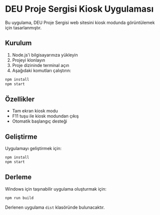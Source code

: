 # DEU Proje Sergisi Kiosk Uygulaması

Bu uygulama, DEU Proje Sergisi web sitesini kiosk modunda görüntülemek için tasarlanmıştır.

## Kurulum

1. Node.js'i bilgisayarınıza yükleyin
2. Projeyi klonlayın
3. Proje dizininde terminal açın
4. Aşağıdaki komutları çalıştırın:

```bash
npm install
npm start
```

## Özellikler

- Tam ekran kiosk modu
- F11 tuşu ile kiosk modundan çıkış
- Otomatik başlangıç desteği

## Geliştirme

Uygulamayı geliştirmek için:

```bash
npm install
npm start
```

## Derleme

Windows için taşınabilir uygulama oluşturmak için:

```bash
npm run build
```

Derlenen uygulama `dist` klasöründe bulunacaktır. 